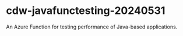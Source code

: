 # cdw-javafunctesting-20240531
An Azure Function for testing performance of Java-based applications.
